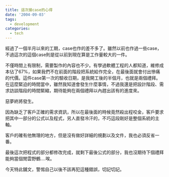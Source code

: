 ```yaml
---
title: 這次接case的心得
date: '2004-09-03'
tags:
  - development
categories:
  - tech
---
```

經過了一個半月以來的工期，case也作的差不多了。雖然以前也作過一些case，不過這次的這個case則是從以前到現在算是工作量較大的一件。  
  
不僅時間上有限制，需要製作的內容也不少。有學過軟體工程的人都知道，維修成本佔了67%，如果我們不在前面的階段把系統給作完全，在最後面就會付出慘痛的代價。這件case第一次的驗收日期，是我開工後的半個月，也就是兩個禮拜。在這麼緊迫的時間當中，雖然我知道會發生什麼事情，不過我還是把設計階段、需求訪談階段的時間緊縮，期待能夠在兩個禮拜以內趕出該有的進度來。  
  
惡夢終將發生。  
  
因為缺乏了客戶正確的需求資訊，所以在最後面的時候竟然殺出程咬金，客戶要求把其中一部分的公式以及程式，另人直發冷汗的，不巧這段剛好是整個系統的主軸。  
  
客戶的確有他無理的地方，但是沒有做好詳細的規劃以及文件，我也必須反省一番。  
  
最後這次把程式的部分都修改完成，就剩下最後公式的部分，我也沒期待下個禮拜能夠當個閒雲野鶴....唉。  
  
今天特此舖文，警惕自己以後不該再犯這種錯誤，切記切記。